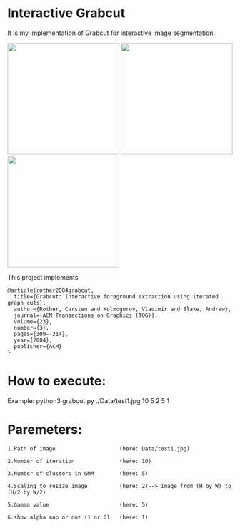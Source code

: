 # Interactive Grabcut

It is my implementation of Grabcut for interactive image segmentation.

<p float="left">
  <img src="https://github.com/hsihsun/Interactive-Grabcut/blob/master/Data/test3.jpg" width="250" />
  <img src="https://github.com/hsihsun/Interactive-Grabcut/blob/master/select.jpg" width="250" /> 
  <img src="https://github.com/hsihsun/Interactive-Grabcut/blob/master/grabcut.jpg" width="250" /> 
</p>


This project implements

    @article{rother2004grabcut,
      title={Grabcut: Interactive foreground extraction using iterated graph cuts},
      author={Rother, Carsten and Kolmogorov, Vladimir and Blake, Andrew},
      journal={ACM Transactions on Graphics (TOG)},
      volume={23},
      number={3},
      pages={309--314},
      year={2004},
      publisher={ACM}
    }

# How to execute:

Example: python3 grabcut.py ./Data/test1.jpg 10 5 2 5 1

# Paremeters:

```
1.Path of image                    (here: Data/test1.jpg)

2.Number of iteration              (here: 10)

3.Number of clusters in GMM        (here: 5)

4.Scaling to resize image          (here: 2)--> image from (H by W) to (H/2 by W/2)

5.Gamma value                      (here: 5)

6.show alpha map or not (1 or 0)   (here: 1)
```
